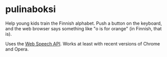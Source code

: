 # pulinaboksi

Help young kids train the Finnish alphabet. Push a button on the keyboard, and the web browser says something like "o is for orange" (in Finnish, that is).

Uses the [Web Speech API](https://developer.mozilla.org/en-US/docs/Web/API/Web_Speech_API). Works at least with recent versions of Chrome and Opera.
